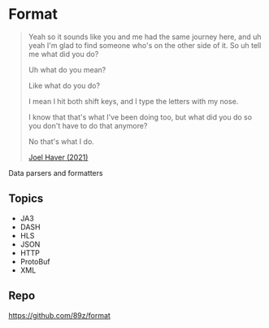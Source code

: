 # Format

> Yeah so it sounds like you and me had the same journey here, and uh yeah I'm
> glad to find someone who's on the other side of it. So uh tell me what did you
> do?
>
> Uh what do you mean?
>
> Like what do you do?
>
> I mean I hit both shift keys, and I type the letters with my nose.
>
> I know that that's what I've been doing too, but what did you do so you don't
> have to do that anymore?
>
> No that's what I do.
>
> [Joel Haver (2021)](//youtube.com/watch?v=hnUpTyKSjag)

Data parsers and formatters

## Topics

- JA3
- DASH
- HLS
- JSON
- HTTP
- ProtoBuf
- XML

## Repo

https://github.com/89z/format

